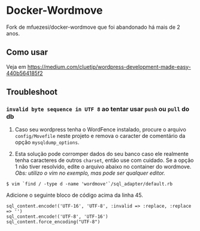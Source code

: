 # Docker-Wordmove

Fork de mfuezesi/docker-wordmove que foi abandonado há mais de 2 anos.

## Como usar
Veja em https://medium.com/cluetip/wordpress-development-made-easy-440b564185f2

## Troubleshoot

### `invalid byte sequence in UTF 8` ao tentar usar `push` ou `pull` do db
1. Caso seu wordpress tenha o WordFence instalado, procure o arquivo `config/Movefile` neste projeto e remova o caracter de comentário da opção `mysqldump_options`.

2. Esta solução pode corromper dados do seu banco caso ele realmente tenha caracteres de outros `charset`, então use com cuidado. Se a opção 1 não tiver resolvido, edite o arquivo abaixo no container do wordmove. _Obs: utilizo o vim no exemplo, mas pode ser qualquer editor._
```
$ vim `find / -type d -name 'wordmove'`/sql_adapter/default.rb
```
Adicione o seguinte bloco de código acima da linha 45.
```
sql_content.encode!('UTF-16', 'UTF-8', :invalid => :replace, :replace => '')
sql_content.encode!('UTF-8', 'UTF-16')
sql_content.force_encoding("UTF-8")
```
